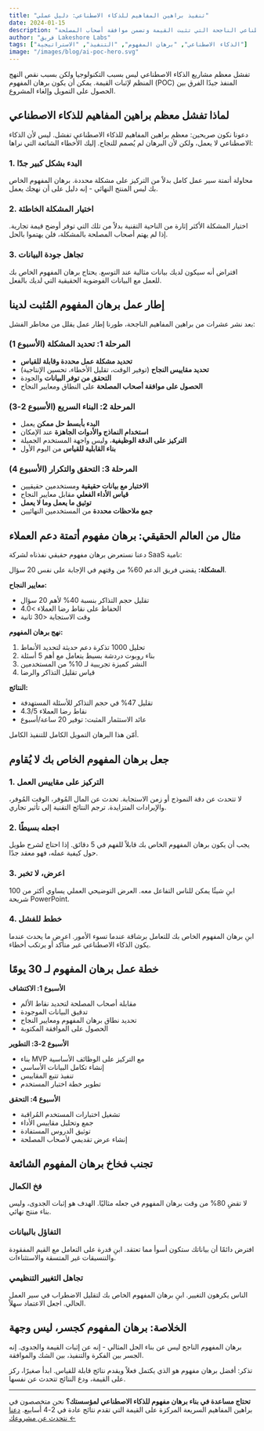 ```yaml
---
title: "تنفيذ براهين المفاهيم للذكاء الاصطناعي: دليل عملي"
date: 2024-01-15
description: "تعلم كيفية بناء ونشر براهين مفاهيم الذكاء الاصطناعي الناجحة التي تثبت القيمة وتضمن موافقة أصحاب المصلحة."
author: "فريق Lakeshore Labs"
tags: ["الذكاء الاصطناعي", "برهان المفهوم", "التنفيذ", "الاستراتيجية"]
image: "/images/blog/ai-poc-hero.svg"
---
```


تفشل معظم مشاريع الذكاء الاصطناعي ليس بسبب التكنولوجيا ولكن بسبب نقص النهج المنظم لإثبات القيمة. يمكن أن يكون برهان المفهوم (POC) المنفذ جيدًا الفرق بين الحصول على التمويل وإلغاء المشروع.

## لماذا تفشل معظم براهين المفاهيم للذكاء الاصطناعي

دعونا نكون صريحين: معظم براهين المفاهيم للذكاء الاصطناعي تفشل. ليس لأن الذكاء الاصطناعي لا يعمل، ولكن لأن البرهان لم يُصمم للنجاح. إليك الأخطاء الشائعة التي نراها:

### 1. البدء بشكل كبير جدًا
محاولة أتمتة سير عمل كامل بدلاً من التركيز على مشكلة محددة. برهان المفهوم الخاص بك ليس المنتج النهائي - إنه دليل على أن نهجك يعمل.

### 2. اختيار المشكلة الخاطئة
اختيار المشكلة الأكثر إثارة من الناحية التقنية بدلاً من تلك التي توفر أوضح قيمة تجارية. إذا لم يهتم أصحاب المصلحة بالمشكلة، فلن يهتموا بالحل.

### 3. تجاهل جودة البيانات
افتراض أنه سيكون لديك بيانات مثالية عند التوسع. يحتاج برهان المفهوم الخاص بك للعمل مع البيانات الفوضوية الحقيقية التي لديك بالفعل.

## إطار عمل برهان المفهوم المُثبت لدينا

بعد نشر عشرات من براهين المفاهيم الناجحة، طورنا إطار عمل يقلل من مخاطر الفشل:

### المرحلة 1: تحديد المشكلة (الأسبوع 1)
- **تحديد مشكلة عمل محددة وقابلة للقياس**
- **تحديد مقاييس النجاح** (توفير الوقت، تقليل الأخطاء، تحسين الإنتاجية)
- **التحقق من توفر البيانات** والجودة
- **الحصول على موافقة أصحاب المصلحة** على النطاق ومعايير النجاح

### المرحلة 2: البناء السريع (الأسبوع 2-3)
- **البدء بأبسط حل ممكن** يعمل
- **استخدام النماذج والأدوات الجاهزة** عند الإمكان
- **التركيز على الدقة الوظيفية**، وليس واجهة المستخدم الجميلة
- **بناء القابلية للقياس** من اليوم الأول

### المرحلة 3: التحقق والتكرار (الأسبوع 4)
- **الاختبار مع بيانات حقيقية** ومستخدمين حقيقيين
- **قياس الأداء الفعلي** مقابل معايير النجاح
- **توثيق ما يعمل وما لا يعمل**
- **جمع ملاحظات محددة** من المستخدمين النهائيين

## مثال من العالم الحقيقي: برهان مفهوم أتمتة دعم العملاء

دعنا نستعرض برهان مفهوم حقيقي نفذناه لشركة SaaS نامية:

**المشكلة:** يقضي فريق الدعم 60% من وقتهم في الإجابة على نفس 20 سؤال.

**معايير النجاح:**
- تقليل حجم التذاكر بنسبة 40% لأهم 20 سؤال
- الحفاظ على نقاط رضا العملاء >4.0
- وقت الاستجابة <30 ثانية

**نهج برهان المفهوم:**
1. تحليل 1000 تذكرة دعم حديثة لتحديد الأنماط
2. بناء روبوت دردشة بسيط يتعامل مع أهم 5 أسئلة
3. النشر كميزة تجريبية لـ 10% من المستخدمين
4. قياس تقليل التذاكر والرضا

**النتائج:**
- تقليل 47% في حجم التذاكر للأسئلة المستهدفة
- نقاط رضا العملاء 4.3/5
- عائد الاستثمار المثبت: توفير 20 ساعة/أسبوع

أمّن هذا البرهان التمويل الكامل للتنفيذ الكامل.

## جعل برهان المفهوم الخاص بك لا يُقاوم

### 1. التركيز على مقاييس العمل
لا تتحدث عن دقة النموذج أو زمن الاستجابة. تحدث عن المال المُوفر، الوقت المُوفر، والإيرادات المتزايدة. ترجم النتائج التقنية إلى تأثير تجاري.

### 2. اجعله بسيطًا
يجب أن يكون برهان المفهوم الخاص بك قابلاً للفهم في 5 دقائق. إذا احتاج لشرح طويل حول كيفية عمله، فهو معقد جدًا.

### 3. اعرض، لا تخبر
ابنِ شيئًا يمكن للناس التفاعل معه. العرض التوضيحي العملي يساوي أكثر من 100 شريحة PowerPoint.

### 4. خطط للفشل
ابنِ برهان المفهوم الخاص بك للتعامل برشاقة عندما تسوء الأمور. اعرض ما يحدث عندما يكون الذكاء الاصطناعي غير متأكد أو يرتكب أخطاء.

## خطة عمل برهان المفهوم لـ 30 يومًا

**الأسبوع 1: الاكتشاف**
- مقابلة أصحاب المصلحة لتحديد نقاط الألم
- تدقيق البيانات الموجودة
- تحديد نطاق برهان المفهوم ومعايير النجاح
- الحصول على الموافقة المكتوبة

**الأسبوع 2-3: التطوير**
- بناء MVP مع التركيز على الوظائف الأساسية
- إنشاء تكامل البيانات الأساسي
- تنفيذ تتبع المقاييس
- تطوير خطة اختبار المستخدم

**الأسبوع 4: التحقق**
- تشغيل اختبارات المستخدم المُراقبة
- جمع وتحليل مقاييس الأداء
- توثيق الدروس المستفادة
- إنشاء عرض تقديمي لأصحاب المصلحة

## تجنب فخاخ برهان المفهوم الشائعة

### فخ الكمال
لا تقضِ 80% من وقت برهان المفهوم في جعله مثاليًا. الهدف هو إثبات الجدوى، وليس بناء منتج نهائي.

### التفاؤل بالبيانات
افترض دائمًا أن بياناتك ستكون أسوأ مما تعتقد. ابنِ قدرة على التعامل مع القيم المفقودة والتنسيقات غير المتسقة والاستثناءات.

### تجاهل التغيير التنظيمي
الناس يكرهون التغيير. ابنِ برهان المفهوم الخاص بك لتقليل الاضطراب في سير العمل الحالي. اجعل الاعتماد سهلاً.

## الخلاصة: برهان المفهوم كجسر، ليس وجهة

برهان المفهوم الناجح ليس عن بناء الحل المثالي - إنه عن إثبات القيمة والجدوى. إنه الجسر بين الفكرة والتنفيذ، بين الشك والموافقة.

تذكر: أفضل برهان مفهوم هو الذي يكتمل فعلاً ويقدم نتائج قابلة للقياس. ابدأ صغيرًا، ركز على القيمة، ودع النتائج تتحدث عن نفسها.

---

**تحتاج مساعدة في بناء برهان مفهوم للذكاء الاصطناعي لمؤسستك؟** نحن متخصصون في براهين المفاهيم السريعة المركزة على القيمة التي تقدم نتائج عادة في 2-4 أسابيع. [دعنا نتحدث عن مشروعك ←](mailto:hello@lakeshorelabs.ai)